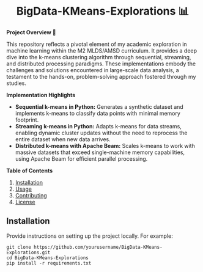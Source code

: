 <h1 align="center">BigData-KMeans-Explorations 📊</h1>

<p><strong>Project Overview 🌟</strong></p>
<p>This repository reflects a pivotal element of my academic exploration in machine learning within the M2 MLDS/AMSD curriculum. It provides a deep dive into the k-means clustering algorithm through sequential, streaming, and distributed processing paradigms. These implementations embody the challenges and solutions encountered in large-scale data analysis, a testament to the hands-on, problem-solving approach fostered through my studies.</p>

<p><strong>Implementation Highlights</strong></p>
<ul>
    <li><strong>Sequential k-means in Python:</strong> Generates a synthetic dataset and implements k-means to classify data points with minimal memory footprint.</li>
    <li><strong>Streaming k-means in Python:</strong> Adapts k-means for data streams, enabling dynamic cluster updates without the need to reprocess the entire dataset when new data arrives.</li>
    <li><strong>Distributed k-means with Apache Beam:</strong> Scales k-means to work with massive datasets that exceed single-machine memory capabilities, using Apache Beam for efficient parallel processing.</li>
</ul>

<p><strong>Table of Contents</strong></p>
<ol>
    <li><a href="#installation">Installation</a></li>
    <li><a href="#usage">Usage</a></li>
    <li><a href="#contributing">Contributing</a></li>
    <li><a href="#license">License</a></li>
</ol>

<h2 id="installation">Installation</h2>
<p>Provide instructions on setting up the project locally. For example:</p>
<pre><code>git clone https://github.com/yourusername/BigData-KMeans-Explorations.git
cd BigData-KMeans-Explorations
pip install -r requirements.txt
</code></pre>

